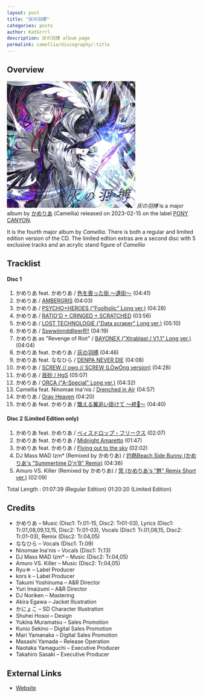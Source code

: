 ```yaml
---
layout: post
title: "灰の羽搏"
categories: posts
author: KatGrrrl
description: 灰の羽搏 album page
permalink: camellia/discography/:title
---
```


## Overview

![BRCA-00138 / PCCA-06182](/assets/images/camellia/albums/BRCA-00138.jpg)
*灰の羽搏* is a major album by [かめりあ](/postsWiki/_posts/camellia/2023-12-10-camellia.md) (Camellia) released on 2023-02-15 on the label [PONY CANYON](#).

It is the fourth major album by *Camellia*. There is both a regular and limited edition version of the CD. The limited edtion extras are a second disc with 5 exclusive tracks and an acrylic stand figure of *Camellia*

## Tracklist

#### Disc 1

1. かめりあ feat. かめりあ / [色を喪った街 ～遺街～](#) (04:41)
2. かめりあ / [AMBERGRIS](#) (04:03)
3. かめりあ / [PSYCHO+HEROES ("Foolholic" Long ver.)](#) (04:28)
4. かめりあ / [RATIO'D + CRINGED + SCRATCHED](#) (03:56)
5. かめりあ / [LOST TECHNOLOGIE ("Data scraper" Long ver.)](#) (05:10)
6. かめりあ / [SswwiinnddlleerR!!](#) (04:19)
7. かめりあ as "Revenge of Riot" / [BAYONEX ("Xtrablast / V1.1" Long ver.)](#) (04:04)
8. かめりあ feat. かめりあ / [灰の羽搏](#) (04:46)
9. かめりあ feat. ななひら / [DENPA NEVER DIE](#) (04:08)
10. かめりあ / [SCREW // owo // SCREW (LÒwÓng version)](#) (04:28)
11. かめりあ / [辰砂 / HgS](#) (05:07)
12. かめりあ / [ORCA ("A-Special" Long ver.)](#) (04:32)
13. Camellia feat. Ninomae Ina'nis / [Drenched in Air](#) (04:57)
14. かめりあ / [Gray Heaven](#) (04:20)
15. かめりあ feat. かめりあ / [飄える翼追い掛けて ～終𫍄～](#) (04:40)

#### Disc 2 (Limited Edition only)

1. かめりあ feat. かめりあ / [ベィスドロップ・フリークス](#) (02:07)
2. かめりあ feat. かめりあ / [Midnight Amaretto](#) (01:47)
3. かめりあ feat. かめりあ / [Flying out to the sky](#) (02:02)
4. DJ Mass MAD Izm* (Remixed by かめりあ) / [灼熱Beach Side Bunny (かめりあ's "Summertime D'n'B" Remix)](#) (04:36)
5. Amuro VS. Killer (Remixed by かめりあ) / [冥 (かめりあ's "甦" Remix Short ver.)](#) (02:09)

Total Length : 01:07:39 (Regular Edition)
               01:20:20 (Limited Edition)

## Credits

* かめりあ – Music (Disc1: Tr.01-15, Disc2: Tr01-03), Lyrics (Disc1: Tr.01,08,09,13,15, Disc2: Tr.01-03), Vocals (Disc1: Tr.01,08,15, Disc2: Tr.01-03), Remix (Disc2: Tr.04,05)
* ななひら – Vocals (Disc1: Tr.09)
* Ninomae Ina'nis – Vocals (Disc1: Tr.13)
* DJ Mass MAD Izm* – Music (Disc2: Tr.04,05)
* Amuro VS. Killer – Music (Disc2: Tr.04,05)
* Ryu☆ – Label Producer
* kors k – Label Producer
* Takumi Yoshinuma – A&R Director
* Yuri Imaizumi – A&R Director
* DJ Noriken – Mastering
* Akira Egawa – Jacket Illustration
* かにょこ – SD Character Illustration
* Shuhei Hosoi – Design
* Yukina Muramatsu – Sales Promotion
* Kunio Sekino – Digital Sales Promotion
* Mari Yamanaka – Digital Sales Promotion
* Masashi Yamada – Release Operation
* Naotaka Yamaguchi – Executive Producer
* Takahiro Sasaki – Executive Producer

## External Links

* [Website](http://camellia-4th.edp-edp.com/)
